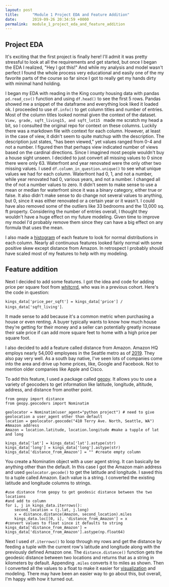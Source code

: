 ```yaml
---
layout: post
title:      "Module 1 Project EDA and Feature Addition"
date:       2019-09-26 20:34:59 +0000
permalink:  module_1_project_eda_and_feature_addition
---
```


## Project EDA

It's exciting that the first project is finally here! I'll admit it was pretty stressful to look at all the requirements and get started, but once I began the EDA I realized, "Hey I got this!" And while my analysis and model wasn't perfect I found the whole process very educational and easily one of the my favorite parts of the course so far since I got to really get my hands dirty with minimal hand holding. 

I began my EDA with reading in the King county housing data with pandas `pd.read_csv()` function and using `df.head()`  to see the first 5 rows. Pandas showed me a snippet of the dataframe and everything look liked it loaded ok. I proceeded to use `df.info()` to get column titles and number of entries. Most of the column titles looked normal given the context of the dataset. `View, grade, sqft_living15, and sqft_lot15 ` made me scratch my head a bit, so I consulted the original repo for context on these columns. Luckily there was a markdown file with context for each column. However, at least in the case of view, it didn't seem to quite matchup with the description. The description just states, "has been viewed," yet values ranged from 0-4 and not a number. I figured then that perhaps view indicated number of views based on the cardinal directions. Since I imagined most people wouldn't buy a house sight unseen. I decided to just convert all missing values to 0 since there were only 63. Waterfront and year renovated were the only other two missing values. I used `df.column_in_question.unique()` to see what unique values we had for each column. Waterfront had 0, 1, and not a number, while year renovated had 0, various years, and not a number. I changed all the of not a number values to zero. It didn't seem to make sense to use a mean or median for waterfront since it was a binary category, either true or false. It also didn't make sense to do change not several values to anything, but 0, since it was either renovated or a certain year or it wasn't. I could have also removed some of the outliers like 33 bedrooms and the 13,000 sq. ft property. Considering the number of entries overall, I thought they wouldn't have a huge effect on my future modeling. Given time to improve my model I'd probably remove them since they can have a big effect on any formula that uses the mean. 

I also made a [histogram](https://drive.google.com/file/d/1ZkpfdyQOCIZej2exy0DxStbf7SSbDzAg/view?usp=sharing) of each feature to look for normal distributions in each column. Nearly all continuous features looked fairly normal with some positive skew except distance from Amazon. In retrospect I probably should have scaled most of my features to help with my modeling. 

## Feature addition


Next I decided to add some features. I got the idea and code for adding price per square foot from [whitcrrd](https://github.com/whitcrrd/kc_housing_linear_regression), who was in a previous cohort. Here's the code in question:

`kings_data['price_per_sqft'] = kings_data['price'] / kings_data['sqft_living']`.

It made sense to add because it's a common metric when purchasing a house or even renting. A buyer typically wants to know how much house they're getting for their money and a seller can potentially greatly increase their sale price if can add more square feet to home with a high price per square foot. 

I also decided to add a feature called distance from Amazon. Amazon HQ employs nearly 54,000 employees in the Seattle metro as of [2019](https://www.geekwire.com/2019/amazon-surpasses-microsoft-number-seattle-region-employees-amid-big-growth-plans-across-us/). They also pay very well. As a south bay native, I've seen lots of companies come into the area and drive up home prices, like, Google and Facebook. Not to mention older companies like Apple and Cisco. 

To add this feature, I used a package called [geopy](https://geopy.readthedocs.io/en/stable/). It allows you to use a variety of geocoders to get information like latitude, longitude, altitude, address, and distance from another point. 

```
from geopy import distance
from geopy.geocoders import Nominatim

geolocator = Nominatim(user_agent="python project") # need to give geolocation a user_agent other than default
location = geolocator.geocode("410 Terry Ave. North, Seattle, WA") #Amazon address
Amazon = location.latitude, location.longitude #make a tupple of lat and long

kings_data['lat'] = kings_data['lat'].astype(str)
kings_data['long'] = kings_data['long'].astype(str)
kings_data['distance_from_Amazon'] = "" #create empty column 
```

You create a Nominatim object with a user agent string. It can basically be anything other than the default. In this case I got the Amazon main address and used `geolocator.gecode()` to get the latitude and longitude. I saved this to a tuple called Amazon. Each value is a string. I converted the existing latitude and longitude columns to strings. 

```
#use distance from geopy to get geodesic distance between the two locations
#and add to column 
for i, j in kings_data.iterrows():
    second_location = (j.lat, j.long)
    x = distance.distance(Amazon, second_location).miles
    kings_data.loc[[0, i], 'distance_from_Amazon'] = x
#convert values to float since it defaults to string    
kings_data['distance_from_Amazon'] = kings_data['distance_from_Amazon'].astype(np.float64)
```

Next I used `df.iterrows()` to loop through my rows and get the distance by feeding a tuple with the current row's latitude and longitude along with the previously defined Amazon one. The `distance.distance()` function gets the geodesic distance between two locations and returns that as a string in kilometers by default. Appending `.miles` converts it to miles as shown. Then I converted all the values to a float to make it easier for [visualization](https://drive.google.com/file/d/1335GTlcY8cXuehCuEH-g6OlOMYxQomBD/view?usp=sharing) and modeling. There may have been an easier way to go about this, but overall, I'm happy with how it turned out.

